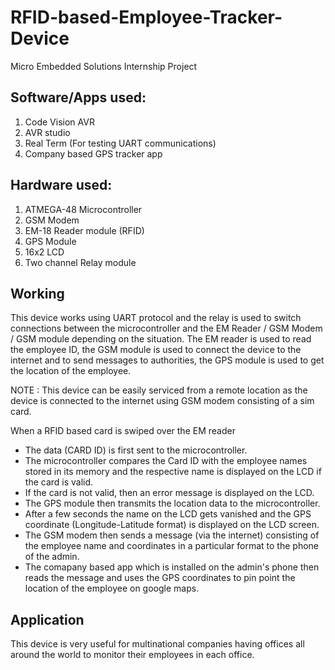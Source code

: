# RFID-based-Employee-Tracker-Device
Micro Embedded Solutions Internship Project

## Software/Apps used:

1. Code Vision AVR
2. AVR studio
3. Real Term (For testing UART communications)
4. Company based GPS tracker app

## Hardware used:

1. ATMEGA-48 Microcontroller
2. GSM Modem
3. EM-18 Reader module (RFID)
4. GPS Module
5. 16x2 LCD 
6. Two channel Relay module

## Working

This device works using UART protocol and the relay is used to switch connections between the microcontroller and the EM Reader / GSM Modem / GSM module depending on the situation. The EM reader is used to read the employee ID, the GSM module is used to connect the device to the internet and to send messages to authorities, the GPS module is used to get the location of the employee. 

NOTE : This device can be easily serviced from a remote location as the device is connected to the internet using GSM modem consisting of a sim card.

When a RFID based card is swiped over the EM reader

- The data (CARD ID) is first sent to the microcontroller.
- The microcontroller compares the Card ID with the employee names stored in its memory and the respective name is displayed on the LCD if the card is valid.
- If the card is not valid, then an error message is displayed on the LCD.
- The GPS module then transmits the location data to the microcontroller.
- After a few seconds the name on the LCD gets vanished and the GPS coordinate (Longitude-Latitude format) is displayed on the LCD screen.
- The GSM modem then sends a message (via the internet) consisting of the employee name and coordinates in a particular format to the phone of the admin.
- The comapany based app which is installed on the admin's phone then reads the message and uses the GPS coordinates to pin point the location of the employee on google maps.

## Application

This device is very useful for multinational companies having offices all around the world to monitor their employees in each office.


